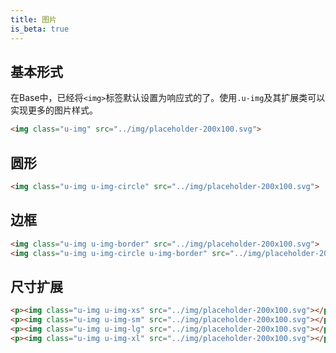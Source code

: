 ```yaml
---
title: 图片
is_beta: true
---
```


## 基本形式

在Base中，已经将`<img>`标签默认设置为响应式的了。使用`.u-img`及其扩展类可以实现更多的图片样式。

<div class="m-example"></div>

```html
<img class="u-img" src="../img/placeholder-200x100.svg">
```

## 圆形

<div class="m-example"></div>

```html
<img class="u-img u-img-circle" src="../img/placeholder-200x100.svg">
```

## 边框

<div class="m-example"></div>

```html
<img class="u-img u-img-border" src="../img/placeholder-200x100.svg">
<img class="u-img u-img-circle u-img-border" src="../img/placeholder-200x100.svg">
```

## 尺寸扩展

<div class="m-example"></div>

```html
<p><img class="u-img u-img-xs" src="../img/placeholder-200x100.svg"></p>
<p><img class="u-img u-img-sm" src="../img/placeholder-200x100.svg"></p>
<p><img class="u-img u-img-lg" src="../img/placeholder-200x100.svg"></p>
<p><img class="u-img u-img-xl" src="../img/placeholder-200x100.svg"></p>
```
